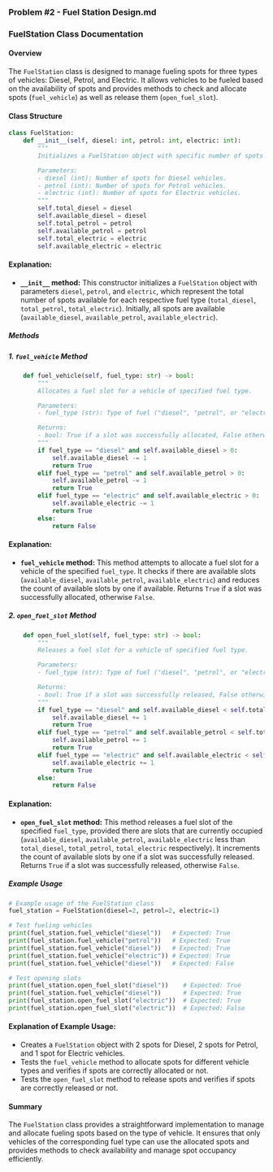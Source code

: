 ### Problem #2 - Fuel Station Design.md

### FuelStation Class Documentation

#### Overview
The `FuelStation` class is designed to manage fueling spots for three types of vehicles: Diesel, Petrol, and Electric. It allows vehicles to be fueled based on the availability of spots and provides methods to check and allocate spots (`fuel_vehicle`) as well as release them (`open_fuel_slot`).

#### Class Structure

```python
class FuelStation:
    def __init__(self, diesel: int, petrol: int, electric: int):
        """
        Initializes a FuelStation object with specific number of spots for each fuel type.

        Parameters:
        - diesel (int): Number of spots for Diesel vehicles.
        - petrol (int): Number of spots for Petrol vehicles.
        - electric (int): Number of spots for Electric vehicles.
        """
        self.total_diesel = diesel
        self.available_diesel = diesel
        self.total_petrol = petrol
        self.available_petrol = petrol
        self.total_electric = electric
        self.available_electric = electric
```

#### Explanation:
- **`__init__` method:** This constructor initializes a `FuelStation` object with parameters `diesel`, `petrol`, and `electric`, which represent the total number of spots available for each respective fuel type (`total_diesel`, `total_petrol`, `total_electric`). Initially, all spots are available (`available_diesel`, `available_petrol`, `available_electric`).

##### Methods

##### 1. `fuel_vehicle` Method

```python
    def fuel_vehicle(self, fuel_type: str) -> bool:
        """
        Allocates a fuel slot for a vehicle of specified fuel type.

        Parameters:
        - fuel_type (str): Type of fuel ("diesel", "petrol", or "electric").

        Returns:
        - bool: True if a slot was successfully allocated, False otherwise.
        """
        if fuel_type == "diesel" and self.available_diesel > 0:
            self.available_diesel -= 1
            return True
        elif fuel_type == "petrol" and self.available_petrol > 0:
            self.available_petrol -= 1
            return True
        elif fuel_type == "electric" and self.available_electric > 0:
            self.available_electric -= 1
            return True
        else:
            return False
```

#### Explanation:
- **`fuel_vehicle` method:** This method attempts to allocate a fuel slot for a vehicle of the specified `fuel_type`. It checks if there are available slots (`available_diesel`, `available_petrol`, `available_electric`) and reduces the count of available slots by one if available. Returns `True` if a slot was successfully allocated, otherwise `False`.

##### 2. `open_fuel_slot` Method

```python
    def open_fuel_slot(self, fuel_type: str) -> bool:
        """
        Releases a fuel slot for a vehicle of specified fuel type.

        Parameters:
        - fuel_type (str): Type of fuel ("diesel", "petrol", or "electric").

        Returns:
        - bool: True if a slot was successfully released, False otherwise.
        """
        if fuel_type == "diesel" and self.available_diesel < self.total_diesel:
            self.available_diesel += 1
            return True
        elif fuel_type == "petrol" and self.available_petrol < self.total_petrol:
            self.available_petrol += 1
            return True
        elif fuel_type == "electric" and self.available_electric < self.total_electric:
            self.available_electric += 1
            return True
        else:
            return False
```

#### Explanation:
- **`open_fuel_slot` method:** This method releases a fuel slot of the specified `fuel_type`, provided there are slots that are currently occupied (`available_diesel`, `available_petrol`, `available_electric` less than `total_diesel`, `total_petrol`, `total_electric` respectively). It increments the count of available slots by one if a slot was successfully released. Returns `True` if a slot was successfully released, otherwise `False`.

##### Example Usage

```python
# Example usage of the FuelStation class
fuel_station = FuelStation(diesel=2, petrol=2, electric=1)

# Test fueling vehicles
print(fuel_station.fuel_vehicle("diesel"))   # Expected: True
print(fuel_station.fuel_vehicle("petrol"))   # Expected: True
print(fuel_station.fuel_vehicle("diesel"))   # Expected: True
print(fuel_station.fuel_vehicle("electric")) # Expected: True
print(fuel_station.fuel_vehicle("diesel"))   # Expected: False

# Test opening slots
print(fuel_station.open_fuel_slot("diesel"))    # Expected: True
print(fuel_station.fuel_vehicle("diesel"))      # Expected: True
print(fuel_station.open_fuel_slot("electric"))  # Expected: True
print(fuel_station.open_fuel_slot("electric"))  # Expected: False
```

#### Explanation of Example Usage:
- Creates a `FuelStation` object with 2 spots for Diesel, 2 spots for Petrol, and 1 spot for Electric vehicles.
- Tests the `fuel_vehicle` method to allocate spots for different vehicle types and verifies if spots are correctly allocated or not.
- Tests the `open_fuel_slot` method to release spots and verifies if spots are correctly released or not.

#### Summary
The `FuelStation` class provides a straightforward implementation to manage and allocate fueling spots based on the type of vehicle. It ensures that only vehicles of the corresponding fuel type can use the allocated spots and provides methods to check availability and manage spot occupancy efficiently.
